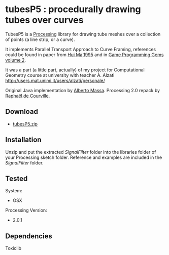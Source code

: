# tubesP5 : procedurally drawing tubes over curves

TubesP5 is a [Processing](https://processing.org) library for drawing tube meshes over a collection of points (a line strip, or a curve).

It implements Parallel Transport Approach to Curve Framing, references could be found in paper from [Hui Ma,1995](ftp://ftp.cs.indiana.edu/pub/techreports/TR425.pdf) and in [Game Programming Gems volume 2](http://books.google.de/books?id=M2QYbTVd0VgC&lpg=PA215&ots=K4t0eyqKVS&dq=parallel+transport+frame+gems+2&pg=PA215&redir_esc=y#v=onepage&q&f=false).

It was a part (a little part, actually) of my project for Computational Geometry course at university with teacher A. Alzati
http://users.mat.unimi.it/users/alzati/personale/

Original Java implementation by [Alberto Massa](https://twitter.com/nkint).
Processing 2.0 repack by [Raphaël de Courville](vimeo.com/sableraf/).


## Download

* [tubesP5.zip](http://s176381904.onlinehome.fr/processing/TubesP5/download/tubesP5.zip)

## Installation

Unzip and put the extracted *SignalFilter* folder into the libraries folder of your Processing sketch folder. Reference and examples are included in the *SignalFilter* folder.

## Tested

System: 

* OSX 


Processing Version: 

* 2.0.1


## Dependencies

Toxiclib